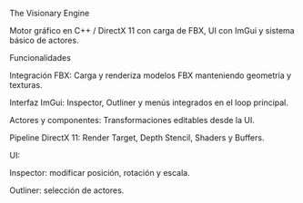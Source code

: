 The Visionary Engine 

Motor gráfico en C++ / DirectX 11 con carga de FBX, UI con ImGui y sistema básico de actores.

Funcionalidades

Integración FBX: Carga y renderiza modelos FBX manteniendo geometría y texturas.

Interfaz ImGui: Inspector, Outliner y menús integrados en el loop principal.

Actores y componentes: Transformaciones editables desde la UI.

Pipeline DirectX 11: Render Target, Depth Stencil, Shaders y Buffers.

UI:

Inspector: modificar posición, rotación y escala.

Outliner: selección de actores.